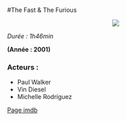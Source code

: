 #The Fast & The Furious

<p align="center">
<img src="https://static.rogerebert.com/uploads/movie/movie_poster/the-fast-and-the-furious-2001/large_3cucyEuLOOjjJ8nem5facsTEy68.jpg">
</p>

*Durée : 1h46min*

**(Année : 2001)**

### Acteurs :

* Paul Walker
* Vin Diesel
* Michelle Rodríguez

[Page imdb](http://www.imdb.com/title/tt0232500/)
